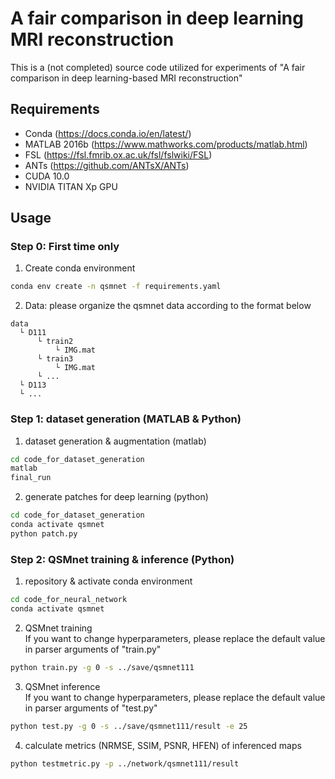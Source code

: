 # A fair comparison in deep learning MRI reconstruction
This is a (not completed) source code utilized for experiments of "A fair comparison in deep learning-based MRI reconstruction"

## Requirements 
* Conda (https://docs.conda.io/en/latest/)
* MATLAB 2016b (https://www.mathworks.com/products/matlab.html)
* FSL (https://fsl.fmrib.ox.ac.uk/fsl/fslwiki/FSL)
* ANTs (https://github.com/ANTsX/ANTs)
* CUDA 10.0
* NVIDIA TITAN Xp GPU

## Usage
### Step 0: First time only
1. Create conda environment
```bash
conda env create -n qsmnet -f requirements.yaml
```
2. Data: please organize the qsmnet data according to the format below
```
data  
  └ D111
      └ train2  
          └ IMG.mat  
      └ train3   
          └ IMG.mat    
      └ ...
  └ D113
  └ ...
```                

### Step 1: dataset generation (MATLAB & Python)
1. dataset generation & augmentation (matlab)  
```bash
cd code_for_dataset_generation
matlab
final_run
```  
2. generate patches for deep learning (python)  
```bash
cd code_for_dataset_generation
conda activate qsmnet
python patch.py
```

### Step 2: QSMnet training & inference (Python)
1. repository & activate conda environment
```bash
cd code_for_neural_network
conda activate qsmnet
```
2. QSMnet training  
If you want to change hyperparameters, please replace the default value in parser arguments of "train.py"
```bash
python train.py -g 0 -s ../save/qsmnet111
```
3. QSMnet inference  
If you want to change hyperparameters, please replace the default value in parser arguments of "test.py"
```bash
python test.py -g 0 -s ../save/qsmnet111/result -e 25
```
4. calculate metrics (NRMSE, SSIM, PSNR, HFEN) of inferenced maps
```bash
python testmetric.py -p ../network/qsmnet111/result
```
